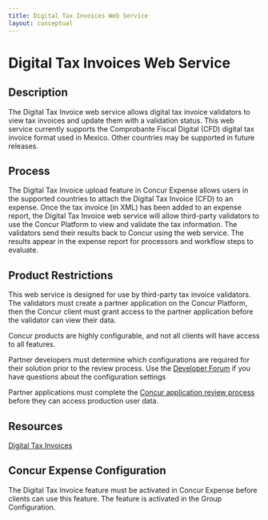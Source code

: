 ```yaml
---
title: Digital Tax Invoices Web Service
layout: conceptual
---
```


# Digital Tax Invoices Web Service

## Description
The Digital Tax Invoice web service allows digital tax invoice validators to view tax invoices and update them with a validation status. This web service currently supports the Comprobante Fiscal Digital (CFD) digital tax invoice format used in Mexico. Other countries may be supported in future releases.

##  Process
The Digital Tax Invoice upload feature in Concur Expense allows users in the supported countries to attach the Digital Tax Invoice (CFD) to an expense. Once the tax invoice (in XML) has been added to an expense report, the Digital Tax Invoice web service will allow third-party validators to use the Concur Platform to view and validate the tax information. The validators send their results back to Concur using the web service. The results appear in the expense report for processors and workflow steps to evaluate. 

## Product Restrictions

This web service is designed for use by third-party tax invoice validators. The validators must create a partner application on the Concur Platform, then the Concur client must grant access to the partner application before the validator can view their data.

Concur products are highly configurable, and not all clients will have access to all features.

Partner developers must determine which configurations are required for their solution prior to the review process. Use the [Developer Forum][2] if you have questions about the configuration settings

Partner applications must complete the [Concur application review process][3] before they can access production user data.

## Resources
[Digital Tax Invoices ][4]

##  Concur Expense Configuration
The Digital Tax Invoice feature must be activated in Concur Expense before clients can use this feature. The feature is activated in the Group Configuration.


[1]: https://developer.concur.com/api-documentation/core-concepts
[2]: https://developer.concur.com/forums/concur-connect
[3]: https://developer.concur.com/node/624/
[4]: https://developer.concur.com/digital-tax-invoices/digital-tax-invoices-resource


